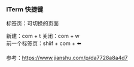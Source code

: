 ### ITerm 快捷键

标签页：可切换的页面

新建：com + t
关闭：com + w  
前一个标签页：shiif + com + ⬅️





参考：https://www.jianshu.com/p/da7728a8a4d7
